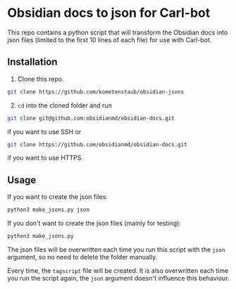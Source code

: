 # Obsidian docs to json for Carl-bot

This repo contains a python script that will transform the Obsidian docs into json files (limited to the first 10 lines of each file) for use with Carl-bot.

## Installation

1. Clone this repo.

```bash
git clone https://github.com/kometenstaub/obsidian-jsons
```

2. `cd` into the cloned folder and run

```bash
git clone git@github.com:obsidianmd/obsidian-docs.git
```

if you want to use SSH or

```bash
git clone https://github.com/obsidianmd/obsidian-docs.git
```

if you want to use HTTPS.

## Usage

If you want to create the json files:

```bash
python3 make_jsons.py json
```

If you don't want to create the json files (mainly for testing):

```bash
python3 make_jsons.py
```

The json files will be overwritten each time you run this script with the `json` argument, so no need to delete the folder manually.

Every time, the `tagscript` file will be created. It is also overwritten each time you run the script again, the `json` argument doesn't influence this behaviour.